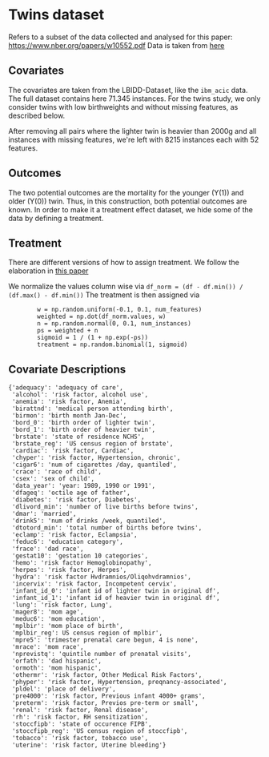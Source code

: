 # Twins dataset 
Refers to a subset of the data collected and analysed for this paper: https://www.nber.org/papers/w10552.pdf
Data is taken from [here](https://github.com/AMLab-Amsterdam/CEVAE/tree/master/datasets/TWINS)

## Covariates 
The covariates are taken from the LBIDD-Dataset, like the `ibm_acic` data. The full dataset contains here 71.345 instances.
For the twins study, we only consider twins with low birthweights and without missing features, as described below. 

After removing all pairs where the lighter twin is heavier than 2000g and all instances with missing features, we're left with 8215 instances each with 52 features. 

## Outcomes 
The two potential outcomes are the mortality for the younger (Y(1)) and older (Y(0)) twin. Thus, in this construction, both potential outcomes are known. In order to make it a treatment effect dataset, we hide some of the data by defining a treatment. 

## Treatment 
There are different versions of how to assign treatment. We follow the elaboration in [this paper](https://papers.nips.cc/paper/7529-representation-learning-for-treatment-effect-estimation-from-observational-data.pdf)

We normalize the values column wise via `df_norm = (df - df.min()) / (df.max() - df.min())` 
The treatment is then assigned via 
```
        w = np.random.uniform(-0.1, 0.1, num_features)
        weighted = np.dot(df_norm.values, w)
        n = np.random.normal(0, 0.1, num_instances)
        ps = weighted + n
        sigmoid = 1 / (1 + np.exp(-ps))
        treatment = np.random.binomial(1, sigmoid)
```



## Covariate Descriptions 
```
{'adequacy': 'adequacy of care',
 'alcohol': 'risk factor, alcohol use',
 'anemia': 'risk factor, Anemia',
 'birattnd': 'medical person attending birth',
 'birmon': 'birth month Jan-Dec',
 'bord_0': 'birth order of lighter twin',
 'bord_1': 'birth order of heavier twin',
 'brstate': 'state of residence NCHS',
 'brstate_reg': 'US census region of brstate',
 'cardiac': 'risk factor, Cardiac',
 'chyper': 'risk factor, Hypertension, chronic',
 'cigar6': 'num of cigarettes /day, quantiled',
 'crace': 'race of child',
 'csex': 'sex of child',
 'data_year': 'year: 1989, 1990 or 1991',
 'dfageq': 'octile age of father',
 'diabetes': 'risk factor, Diabetes',
 'dlivord_min': 'number of live births before twins',
 'dmar': 'married',
 'drink5': 'num of drinks /week, quantiled',
 'dtotord_min': 'total number of births before twins',
 'eclamp': 'risk factor, Eclampsia',
 'feduc6': 'education category',
 'frace': 'dad race',
 'gestat10': 'gestation 10 categories',
 'hemo': 'risk factor Hemoglobinopathy',
 'herpes': 'risk factor, Herpes',
 'hydra': 'risk factor Hvdramnios/Oliqohvdramnios',
 'incervix': 'risk factor, Incompetent cervix',
 'infant_id_0': 'infant id of lighter twin in original df',
 'infant_id_1': 'infant id of heavier twin in original df',
 'lung': 'risk factor, Lung',
 'mager8': 'mom age',
 'meduc6': 'mom education',
 'mplbir': 'mom place of birth',
 'mplbir_reg': US census region of mplbir',
 'mpre5': 'trimester prenatal care begun, 4 is none',
 'mrace': 'mom race',
 'nprevistq': 'quintile number of prenatal visits',
 'orfath': 'dad hispanic',
 'ormoth': 'mom hispanic',
 'othermr': 'risk factor, Other Medical Risk Factors',
 'phyper': 'risk factor, Hypertension, preqnancy-associated',
 'pldel': 'place of delivery',
 'pre4000': 'risk factor, Previous infant 4000+ grams',
 'preterm': 'risk factor, Previos pre-term or small',
 'renal': 'risk factor, Renal disease',
 'rh': 'risk factor, RH sensitization',
 'stoccfipb': 'state of occurence FIPB',
 'stoccfipb_reg': 'US census region of stoccfipb',
 'tobacco': 'risk factor, tobacco use',
 'uterine': 'risk factor, Uterine bleeding'}
```